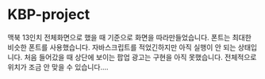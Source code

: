 # KBP-project 
맥북 13인치 전체화면으로 했을 때 기준으로 화면을 따라만들었습니다. 
폰트는 최대한 비슷한 폰트를 사용했습니다.
자바스크립트를 적었긴하지만 아직 실행이 안 되는 상태입니다.
처음 들어갔을 때 상단에 보이는 팝업 광고는 구현을 아직 못했습니다.
전체적으로 위치가 조금 안 맞을 수 있습니다....

